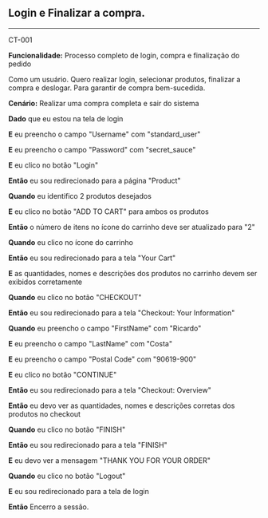 ## Login e Finalizar a compra.

---
CT-001

**Funcionalidade:** Processo completo de login, compra e finalização do pedido

Como um usuário.
Quero realizar login, selecionar produtos, finalizar a compra e deslogar.
Para garantir de compra bem-sucedida.

**Cenário:** Realizar uma compra completa e sair do sistema

**Dado** que eu estou na tela de login

**E** eu preencho o campo "Username" com "standard_user"

**E** eu preencho o campo "Password" com "secret_sauce"

**E** eu clico no botão "Login"

**Então** eu sou redirecionado para a página "Product"

**Quando** eu identifico 2 produtos desejados

**E** eu clico no botão "ADD TO CART" para ambos os produtos

**Então** o número de itens no ícone do carrinho deve ser atualizado para "2"

**Quando** eu clico no ícone do carrinho

**Então** eu sou redirecionado para a tela "Your Cart"

**E** as quantidades, nomes e descrições dos produtos no carrinho devem ser exibidos corretamente

**Quando** eu clico no botão "CHECKOUT"

**Então** eu sou redirecionado para a tela "Checkout: Your Information"

**Quando** eu preencho o campo "FirstName" com "Ricardo"

**E** eu preencho o campo "LastName" com "Costa"

**E** eu preencho o campo "Postal Code" com "90619-900"

**E** eu clico no botão "CONTINUE"

**Então** eu sou redirecionado para a tela "Checkout: Overview"

**Então** eu devo ver as quantidades, nomes e descrições corretas dos produtos no checkout

**Quando** eu clico no botão "FINISH"

**Então** eu sou redirecionado para a tela "FINISH"

**E** eu devo ver a mensagem "THANK YOU FOR YOUR ORDER"

**Quando** eu clico no botão "Logout"

**E** eu sou redirecionado para a tela de login

**Então** Encerro a sessão.